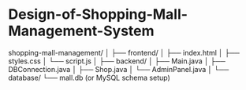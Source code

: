 # Design-of-Shopping-Mall-Management-System


shopping-mall-management/
│
├── frontend/
│   ├── index.html
│   ├── styles.css
│   └── script.js
│
├── backend/
│   ├── Main.java
│   ├── DBConnection.java
│   ├── Shop.java
│   └── AdminPanel.java
│
└── database/
    └── mall.db (or MySQL schema setup)
